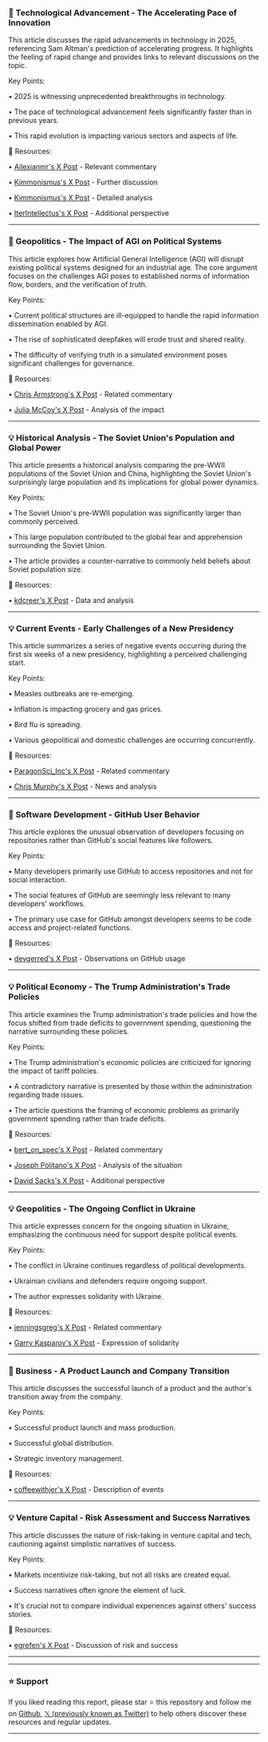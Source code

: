 ### 🚀 Technological Advancement - The Accelerating Pace of Innovation

This article discusses the rapid advancements in technology in 2025, referencing Sam Altman's prediction of accelerating progress.  It highlights the feeling of rapid change and provides links to relevant discussions on the topic.

Key Points:

•  2025 is witnessing unprecedented breakthroughs in technology.

• The pace of technological advancement feels significantly faster than in previous years.

•  This rapid evolution is impacting various sectors and aspects of life.


🔗 Resources:

• [Ailexianmr's X Post](https://x.com/ailexianmr) - Relevant commentary

• [Kimmonismus's X Post](https://x.com/kimmonismus) - Further discussion

• [Kimmonismus's X Post](https://x.com/kimmonismus/status/1895840943175000331) - Detailed analysis

• [IterIntellectus's X Post](https://x.com/IterIntellectus/status/1895837979307876818) - Additional perspective


---

### 🤖 Geopolitics - The Impact of AGI on Political Systems

This article explores how Artificial General Intelligence (AGI) will disrupt existing political systems designed for an industrial age.  The core argument focuses on the challenges AGI poses to established norms of information flow, borders, and the verification of truth.

Key Points:

• Current political structures are ill-equipped to handle the rapid information dissemination enabled by AGI.

•  The rise of sophisticated deepfakes will erode trust and shared reality.

• The difficulty of verifying truth in a simulated environment poses significant challenges for governance.


🔗 Resources:

• [Chris Armstrong's X Post](https://x.com/Chris_Armstrong) -  Related commentary

• [Julia McCoy's X Post](https://x.com/JuliaEMcCoy/status/1895898610371609100) - Analysis of the impact


---

### 💡 Historical Analysis - The Soviet Union's Population and Global Power

This article presents a historical analysis comparing the pre-WWII populations of the Soviet Union and China, highlighting the Soviet Union's surprisingly large population and its implications for global power dynamics.

Key Points:

• The Soviet Union's pre-WWII population was significantly larger than commonly perceived.

• This large population contributed to the global fear and apprehension surrounding the Soviet Union.

• The article provides a counter-narrative to commonly held beliefs about Soviet population size.


🔗 Resources:

• [kdcreer's X Post](https://x.com/kdcreer/status/1896002894761234635) - Data and analysis



---

### 💡 Current Events -  Early Challenges of a New Presidency

This article summarizes a series of negative events occurring during the first six weeks of a new presidency, highlighting a perceived challenging start.

Key Points:

• Measles outbreaks are re-emerging.

• Inflation is impacting grocery and gas prices.

• Bird flu is spreading.

•  Various geopolitical and domestic challenges are occurring concurrently.


🔗 Resources:

• [ParagonSci_Inc's X Post](https://x.com/ParagonSci_Inc) -  Related commentary

• [Chris Murphy's X Post](https://x.com/ChrisMurphyCT/status/1895874776033607942) -  News and analysis


---

### 🤖 Software Development - GitHub User Behavior

This article explores the unusual observation of developers focusing on repositories rather than GitHub's social features like followers.

Key Points:

• Many developers primarily use GitHub to access repositories and not for social interaction.

• The social features of GitHub are seemingly less relevant to many developers' workflows.

• The primary use case for GitHub amongst developers seems to be code access and project-related functions.


🔗 Resources:

• [devgerred's X Post](https://x.com/devgerred/status/1896002413632598195) -  Observations on GitHub usage


---

### 💡 Political Economy -  The Trump Administration's Trade Policies

This article examines the Trump administration's trade policies and how the focus shifted from trade deficits to government spending, questioning the narrative surrounding these policies.

Key Points:

• The Trump administration's economic policies are criticized for ignoring the impact of tariff policies.

•  A contradictory narrative is presented by those within the administration regarding trade issues.

• The article questions the framing of economic problems as primarily government spending rather than trade deficits.


🔗 Resources:

• [bert_on_spec's X Post](https://x.com/bert_on_spec) - Related commentary

• [Joseph Politano's X Post](https://x.com/JosephPolitano/status/1895985978885751178) -  Analysis of the situation

• [David Sacks's X Post](https://x.com/DavidSacks/status/1895524186258375025) - Additional perspective



---

### 💡 Geopolitics -  The Ongoing Conflict in Ukraine

This article expresses concern for the ongoing situation in Ukraine, emphasizing the continuous need for support despite political events.

Key Points:

•  The conflict in Ukraine continues regardless of political developments.

•  Ukrainian civilians and defenders require ongoing support.

•  The author expresses solidarity with Ukraine.


🔗 Resources:

• [jenningsgreg's X Post](https://x.com/jenningsgreg) - Related commentary

• [Garry Kasparov's X Post](https://x.com/Kasparov63/status/1895889619729990112) -  Expression of solidarity



---

### 🚀 Business -  A Product Launch and Company Transition

This article discusses the successful launch of a product and the author's transition away from the company.

Key Points:

•  Successful product launch and mass production.

•  Successful global distribution.

•  Strategic inventory management.


🔗 Resources:

• [coffeewithjer's X Post](https://x.com/coffeewithjer/status/1895988759700906265) - Description of events


---

### 💡 Venture Capital -  Risk Assessment and Success Narratives

This article discusses the nature of risk-taking in venture capital and tech, cautioning against simplistic narratives of success.

Key Points:

•  Markets incentivize risk-taking, but not all risks are created equal.

• Success narratives often ignore the element of luck.

• It's crucial not to compare individual experiences against others' success stories.


🔗 Resources:

• [egrefen's X Post](https://x.com/egrefen/status/1895977994134687974) - Discussion of risk and success


---


---

### ⭐️ Support

If you liked reading this report, please star ⭐️ this repository and follow me on [Github](https://github.com/Drix10), [𝕏 (previously known as Twitter)](https://x.com/DRIX_10_) to help others discover these resources and regular updates.

---
